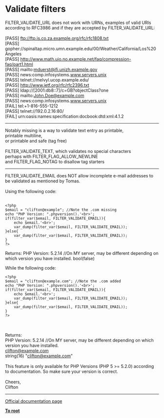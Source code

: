 # Validate filters



FILTER_VALIDATE_URL does not work with URNs, examples of valid URIs according to RFC3986 and if they are accepted by FILTER_VALIDATE_URL:<br><br>[PASS] ftp://ftp.is.co.za.example.org/rfc/rfc1808.txt<br>[PASS] gopher://spinaltap.micro.umn.example.edu/00/Weather/California/Los%20Angeles<br>[PASS] http://www.math.uio.no.example.net/faq/compression-faq/part1.html<br>[PASS] mailto:mduerst@ifi.unizh.example.gov<br>[PASS] news:comp.infosystems.www.servers.unix<br>[PASS] telnet://melvyl.ucop.example.edu/<br>[PASS] http://www.ietf.org/rfc/rfc2396.txt<br>[PASS] ldap://[2001:db8::7]/c=GB?objectClass?one<br>[PASS] mailto:John.Doe@example.com<br>[PASS] news:comp.infosystems.www.servers.unix<br>[FAIL] tel:+1-816-555-1212<br>[PASS] telnet://192.0.2.16:80/<br>[FAIL] urn:oasis:names:specification:docbook:dtd:xml:4.1.2  

---

Notably missing is a way to validate text entry as printable,<br>printable multiline,<br>or printable and safe (tag free)<br><br>FILTER_VALIDATE_TEXT, which validates no special characters<br>perhaps with FILTER_FLAG_ALLOW_NEWLINE<br>and FILTER_FLAG_NOTAG to disallow tag starters  

---

FILTER_VALIDATE_EMAIL does NOT allow incomplete e-mail addresses to be validated as mentioned by Tomas.<br><br>Using the following code:<br><br>

```
<?php
$email = "clifton@example"; //Note the .com missing
echo "PHP Version: ".phpversion().'<br>';
if(filter_var($email, FILTER_VALIDATE_EMAIL)){
    echo $email.'<br>';
    var_dump(filter_var($email, FILTER_VALIDATE_EMAIL));
}else{
    var_dump(filter_var($email, FILTER_VALIDATE_EMAIL));    
}
?>
```


Returns:
PHP Version: 5.2.14 //On MY server, may be different depending on which version you have installed.
bool(false)

While the following code:



```
<?php
$email = "clifton@example.com"; //Note the .com added
echo "PHP Version: ".phpversion().'<br>';
if(filter_var($email, FILTER_VALIDATE_EMAIL)){
    echo $email.'<br>';
    var_dump(filter_var($email, FILTER_VALIDATE_EMAIL));
}else{
    var_dump(filter_var($email, FILTER_VALIDATE_EMAIL));    
}
?>
```
<br><br>Returns:<br>PHP Version: 5.2.14 //On MY server, may be different depending on which version you have installed.<br>clifton@example.com<br>string(16) "clifton@example.com"<br><br>This feature is only available for PHP Versions (PHP 5 &gt;= 5.2.0) according to documentation. So make sure your version is correct.<br><br>Cheers,<br>Clifton  

---

[Official documentation page](https://www.php.net/manual/en/filter.filters.validate.php)

**[To root](/README.md)**